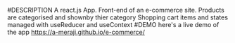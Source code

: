 #DESCRIPTION
A react.js App. Front-end of an e-commerce site.
Products are categorised and shownby thier category
Shopping cart items and states managed with useReducer and useContext
#DEMO
here's a live demo of the app
https://a-meraji.github.io/e-commerce/
